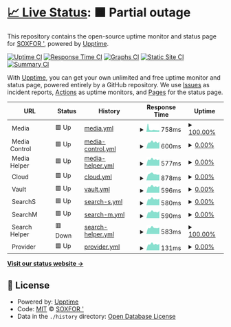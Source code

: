 # [📈 Live Status](https://upp.hpercld.xyz): <!--live status--> **🟧 Partial outage**

This repository contains the open-source uptime monitor and status page for [SOXFOR '](https://upp.hpercld.xyz), powered by [Upptime](https://github.com/upptime/upptime).

[![Uptime CI](https://github.com/soxfor/upptime/workflows/Uptime%20CI/badge.svg)](https://github.com/soxfor/upptime/actions?query=workflow%3A%22Uptime+CI%22)
[![Response Time CI](https://github.com/soxfor/upptime/workflows/Response%20Time%20CI/badge.svg)](https://github.com/soxfor/upptime/actions?query=workflow%3A%22Response+Time+CI%22)
[![Graphs CI](https://github.com/soxfor/upptime/workflows/Graphs%20CI/badge.svg)](https://github.com/soxfor/upptime/actions?query=workflow%3A%22Graphs+CI%22)
[![Static Site CI](https://github.com/soxfor/upptime/workflows/Static%20Site%20CI/badge.svg)](https://github.com/soxfor/upptime/actions?query=workflow%3A%22Static+Site+CI%22)
[![Summary CI](https://github.com/soxfor/upptime/workflows/Summary%20CI/badge.svg)](https://github.com/soxfor/upptime/actions?query=workflow%3A%22Summary+CI%22)

With [Upptime](https://upptime.js.org), you can get your own unlimited and free uptime monitor and status page, powered entirely by a GitHub repository. We use [Issues](https://github.com/soxfor/upptime/issues) as incident reports, [Actions](https://github.com/soxfor/upptime/actions) as uptime monitors, and [Pages](https://upp.hpercld.xyz) for the status page.

<!--start: status pages-->
<!-- This summary is generated by Upptime (https://github.com/upptime/upptime) -->
<!-- Do not edit this manually, your changes will be overwritten -->
<!-- prettier-ignore -->
| URL | Status | History | Response Time | Uptime |
| --- | ------ | ------- | ------------- | ------ |
| <img alt="" src="https://icons.duckduckgo.com/ip3/null.ico" height="13"> Media | 🟩 Up | [media.yml](https://github.com/soxfor/upptime/commits/HEAD/history/media.yml) | <details><summary><img alt="Response time graph" src="./graphs/media/response-time-week.png" height="20"> 758ms</summary><br><a href="https://upp.hpercld.xyz/history/media"><img alt="Response time 864" src="https://img.shields.io/endpoint?url=https%3A%2F%2Fraw.githubusercontent.com%2Fsoxfor%2Fupptime%2FHEAD%2Fapi%2Fmedia%2Fresponse-time.json"></a><br><a href="https://upp.hpercld.xyz/history/media"><img alt="24-hour response time 848" src="https://img.shields.io/endpoint?url=https%3A%2F%2Fraw.githubusercontent.com%2Fsoxfor%2Fupptime%2FHEAD%2Fapi%2Fmedia%2Fresponse-time-day.json"></a><br><a href="https://upp.hpercld.xyz/history/media"><img alt="7-day response time 758" src="https://img.shields.io/endpoint?url=https%3A%2F%2Fraw.githubusercontent.com%2Fsoxfor%2Fupptime%2FHEAD%2Fapi%2Fmedia%2Fresponse-time-week.json"></a><br><a href="https://upp.hpercld.xyz/history/media"><img alt="30-day response time 901" src="https://img.shields.io/endpoint?url=https%3A%2F%2Fraw.githubusercontent.com%2Fsoxfor%2Fupptime%2FHEAD%2Fapi%2Fmedia%2Fresponse-time-month.json"></a><br><a href="https://upp.hpercld.xyz/history/media"><img alt="1-year response time 819" src="https://img.shields.io/endpoint?url=https%3A%2F%2Fraw.githubusercontent.com%2Fsoxfor%2Fupptime%2FHEAD%2Fapi%2Fmedia%2Fresponse-time-year.json"></a></details> | <details><summary><a href="https://upp.hpercld.xyz/history/media">100.00%</a></summary><a href="https://upp.hpercld.xyz/history/media"><img alt="All-time uptime 93.00%" src="https://img.shields.io/endpoint?url=https%3A%2F%2Fraw.githubusercontent.com%2Fsoxfor%2Fupptime%2FHEAD%2Fapi%2Fmedia%2Fuptime.json"></a><br><a href="https://upp.hpercld.xyz/history/media"><img alt="24-hour uptime 100.00%" src="https://img.shields.io/endpoint?url=https%3A%2F%2Fraw.githubusercontent.com%2Fsoxfor%2Fupptime%2FHEAD%2Fapi%2Fmedia%2Fuptime-day.json"></a><br><a href="https://upp.hpercld.xyz/history/media"><img alt="7-day uptime 100.00%" src="https://img.shields.io/endpoint?url=https%3A%2F%2Fraw.githubusercontent.com%2Fsoxfor%2Fupptime%2FHEAD%2Fapi%2Fmedia%2Fuptime-week.json"></a><br><a href="https://upp.hpercld.xyz/history/media"><img alt="30-day uptime 22.44%" src="https://img.shields.io/endpoint?url=https%3A%2F%2Fraw.githubusercontent.com%2Fsoxfor%2Fupptime%2FHEAD%2Fapi%2Fmedia%2Fuptime-month.json"></a><br><a href="https://upp.hpercld.xyz/history/media"><img alt="1-year uptime 87.96%" src="https://img.shields.io/endpoint?url=https%3A%2F%2Fraw.githubusercontent.com%2Fsoxfor%2Fupptime%2FHEAD%2Fapi%2Fmedia%2Fuptime-year.json"></a></details>
| <img alt="" src="https://icons.duckduckgo.com/ip3/null.ico" height="13"> Media Control | 🟩 Up | [media-control.yml](https://github.com/soxfor/upptime/commits/HEAD/history/media-control.yml) | <details><summary><img alt="Response time graph" src="./graphs/media-control/response-time-week.png" height="20"> 600ms</summary><br><a href="https://upp.hpercld.xyz/history/media-control"><img alt="Response time 719" src="https://img.shields.io/endpoint?url=https%3A%2F%2Fraw.githubusercontent.com%2Fsoxfor%2Fupptime%2FHEAD%2Fapi%2Fmedia-control%2Fresponse-time.json"></a><br><a href="https://upp.hpercld.xyz/history/media-control"><img alt="24-hour response time 576" src="https://img.shields.io/endpoint?url=https%3A%2F%2Fraw.githubusercontent.com%2Fsoxfor%2Fupptime%2FHEAD%2Fapi%2Fmedia-control%2Fresponse-time-day.json"></a><br><a href="https://upp.hpercld.xyz/history/media-control"><img alt="7-day response time 600" src="https://img.shields.io/endpoint?url=https%3A%2F%2Fraw.githubusercontent.com%2Fsoxfor%2Fupptime%2FHEAD%2Fapi%2Fmedia-control%2Fresponse-time-week.json"></a><br><a href="https://upp.hpercld.xyz/history/media-control"><img alt="30-day response time 640" src="https://img.shields.io/endpoint?url=https%3A%2F%2Fraw.githubusercontent.com%2Fsoxfor%2Fupptime%2FHEAD%2Fapi%2Fmedia-control%2Fresponse-time-month.json"></a><br><a href="https://upp.hpercld.xyz/history/media-control"><img alt="1-year response time 729" src="https://img.shields.io/endpoint?url=https%3A%2F%2Fraw.githubusercontent.com%2Fsoxfor%2Fupptime%2FHEAD%2Fapi%2Fmedia-control%2Fresponse-time-year.json"></a></details> | <details><summary><a href="https://upp.hpercld.xyz/history/media-control">0.00%</a></summary><a href="https://upp.hpercld.xyz/history/media-control"><img alt="All-time uptime 91.96%" src="https://img.shields.io/endpoint?url=https%3A%2F%2Fraw.githubusercontent.com%2Fsoxfor%2Fupptime%2FHEAD%2Fapi%2Fmedia-control%2Fuptime.json"></a><br><a href="https://upp.hpercld.xyz/history/media-control"><img alt="24-hour uptime 0.00%" src="https://img.shields.io/endpoint?url=https%3A%2F%2Fraw.githubusercontent.com%2Fsoxfor%2Fupptime%2FHEAD%2Fapi%2Fmedia-control%2Fuptime-day.json"></a><br><a href="https://upp.hpercld.xyz/history/media-control"><img alt="7-day uptime 0.00%" src="https://img.shields.io/endpoint?url=https%3A%2F%2Fraw.githubusercontent.com%2Fsoxfor%2Fupptime%2FHEAD%2Fapi%2Fmedia-control%2Fuptime-week.json"></a><br><a href="https://upp.hpercld.xyz/history/media-control"><img alt="30-day uptime 0.00%" src="https://img.shields.io/endpoint?url=https%3A%2F%2Fraw.githubusercontent.com%2Fsoxfor%2Fupptime%2FHEAD%2Fapi%2Fmedia-control%2Fuptime-month.json"></a><br><a href="https://upp.hpercld.xyz/history/media-control"><img alt="1-year uptime 85.95%" src="https://img.shields.io/endpoint?url=https%3A%2F%2Fraw.githubusercontent.com%2Fsoxfor%2Fupptime%2FHEAD%2Fapi%2Fmedia-control%2Fuptime-year.json"></a></details>
| <img alt="" src="https://icons.duckduckgo.com/ip3/null.ico" height="13"> Media Helper | 🟩 Up | [media-helper.yml](https://github.com/soxfor/upptime/commits/HEAD/history/media-helper.yml) | <details><summary><img alt="Response time graph" src="./graphs/media-helper/response-time-week.png" height="20"> 577ms</summary><br><a href="https://upp.hpercld.xyz/history/media-helper"><img alt="Response time 661" src="https://img.shields.io/endpoint?url=https%3A%2F%2Fraw.githubusercontent.com%2Fsoxfor%2Fupptime%2FHEAD%2Fapi%2Fmedia-helper%2Fresponse-time.json"></a><br><a href="https://upp.hpercld.xyz/history/media-helper"><img alt="24-hour response time 574" src="https://img.shields.io/endpoint?url=https%3A%2F%2Fraw.githubusercontent.com%2Fsoxfor%2Fupptime%2FHEAD%2Fapi%2Fmedia-helper%2Fresponse-time-day.json"></a><br><a href="https://upp.hpercld.xyz/history/media-helper"><img alt="7-day response time 577" src="https://img.shields.io/endpoint?url=https%3A%2F%2Fraw.githubusercontent.com%2Fsoxfor%2Fupptime%2FHEAD%2Fapi%2Fmedia-helper%2Fresponse-time-week.json"></a><br><a href="https://upp.hpercld.xyz/history/media-helper"><img alt="30-day response time 627" src="https://img.shields.io/endpoint?url=https%3A%2F%2Fraw.githubusercontent.com%2Fsoxfor%2Fupptime%2FHEAD%2Fapi%2Fmedia-helper%2Fresponse-time-month.json"></a><br><a href="https://upp.hpercld.xyz/history/media-helper"><img alt="1-year response time 660" src="https://img.shields.io/endpoint?url=https%3A%2F%2Fraw.githubusercontent.com%2Fsoxfor%2Fupptime%2FHEAD%2Fapi%2Fmedia-helper%2Fresponse-time-year.json"></a></details> | <details><summary><a href="https://upp.hpercld.xyz/history/media-helper">0.00%</a></summary><a href="https://upp.hpercld.xyz/history/media-helper"><img alt="All-time uptime 91.96%" src="https://img.shields.io/endpoint?url=https%3A%2F%2Fraw.githubusercontent.com%2Fsoxfor%2Fupptime%2FHEAD%2Fapi%2Fmedia-helper%2Fuptime.json"></a><br><a href="https://upp.hpercld.xyz/history/media-helper"><img alt="24-hour uptime 0.00%" src="https://img.shields.io/endpoint?url=https%3A%2F%2Fraw.githubusercontent.com%2Fsoxfor%2Fupptime%2FHEAD%2Fapi%2Fmedia-helper%2Fuptime-day.json"></a><br><a href="https://upp.hpercld.xyz/history/media-helper"><img alt="7-day uptime 0.00%" src="https://img.shields.io/endpoint?url=https%3A%2F%2Fraw.githubusercontent.com%2Fsoxfor%2Fupptime%2FHEAD%2Fapi%2Fmedia-helper%2Fuptime-week.json"></a><br><a href="https://upp.hpercld.xyz/history/media-helper"><img alt="30-day uptime 0.00%" src="https://img.shields.io/endpoint?url=https%3A%2F%2Fraw.githubusercontent.com%2Fsoxfor%2Fupptime%2FHEAD%2Fapi%2Fmedia-helper%2Fuptime-month.json"></a><br><a href="https://upp.hpercld.xyz/history/media-helper"><img alt="1-year uptime 85.95%" src="https://img.shields.io/endpoint?url=https%3A%2F%2Fraw.githubusercontent.com%2Fsoxfor%2Fupptime%2FHEAD%2Fapi%2Fmedia-helper%2Fuptime-year.json"></a></details>
| <img alt="" src="https://icons.duckduckgo.com/ip3/null.ico" height="13"> Cloud | 🟩 Up | [cloud.yml](https://github.com/soxfor/upptime/commits/HEAD/history/cloud.yml) | <details><summary><img alt="Response time graph" src="./graphs/cloud/response-time-week.png" height="20"> 878ms</summary><br><a href="https://upp.hpercld.xyz/history/cloud"><img alt="Response time 952" src="https://img.shields.io/endpoint?url=https%3A%2F%2Fraw.githubusercontent.com%2Fsoxfor%2Fupptime%2FHEAD%2Fapi%2Fcloud%2Fresponse-time.json"></a><br><a href="https://upp.hpercld.xyz/history/cloud"><img alt="24-hour response time 860" src="https://img.shields.io/endpoint?url=https%3A%2F%2Fraw.githubusercontent.com%2Fsoxfor%2Fupptime%2FHEAD%2Fapi%2Fcloud%2Fresponse-time-day.json"></a><br><a href="https://upp.hpercld.xyz/history/cloud"><img alt="7-day response time 878" src="https://img.shields.io/endpoint?url=https%3A%2F%2Fraw.githubusercontent.com%2Fsoxfor%2Fupptime%2FHEAD%2Fapi%2Fcloud%2Fresponse-time-week.json"></a><br><a href="https://upp.hpercld.xyz/history/cloud"><img alt="30-day response time 926" src="https://img.shields.io/endpoint?url=https%3A%2F%2Fraw.githubusercontent.com%2Fsoxfor%2Fupptime%2FHEAD%2Fapi%2Fcloud%2Fresponse-time-month.json"></a><br><a href="https://upp.hpercld.xyz/history/cloud"><img alt="1-year response time 942" src="https://img.shields.io/endpoint?url=https%3A%2F%2Fraw.githubusercontent.com%2Fsoxfor%2Fupptime%2FHEAD%2Fapi%2Fcloud%2Fresponse-time-year.json"></a></details> | <details><summary><a href="https://upp.hpercld.xyz/history/cloud">0.00%</a></summary><a href="https://upp.hpercld.xyz/history/cloud"><img alt="All-time uptime 92.91%" src="https://img.shields.io/endpoint?url=https%3A%2F%2Fraw.githubusercontent.com%2Fsoxfor%2Fupptime%2FHEAD%2Fapi%2Fcloud%2Fuptime.json"></a><br><a href="https://upp.hpercld.xyz/history/cloud"><img alt="24-hour uptime 0.00%" src="https://img.shields.io/endpoint?url=https%3A%2F%2Fraw.githubusercontent.com%2Fsoxfor%2Fupptime%2FHEAD%2Fapi%2Fcloud%2Fuptime-day.json"></a><br><a href="https://upp.hpercld.xyz/history/cloud"><img alt="7-day uptime 0.00%" src="https://img.shields.io/endpoint?url=https%3A%2F%2Fraw.githubusercontent.com%2Fsoxfor%2Fupptime%2FHEAD%2Fapi%2Fcloud%2Fuptime-week.json"></a><br><a href="https://upp.hpercld.xyz/history/cloud"><img alt="30-day uptime 0.00%" src="https://img.shields.io/endpoint?url=https%3A%2F%2Fraw.githubusercontent.com%2Fsoxfor%2Fupptime%2FHEAD%2Fapi%2Fcloud%2Fuptime-month.json"></a><br><a href="https://upp.hpercld.xyz/history/cloud"><img alt="1-year uptime 87.69%" src="https://img.shields.io/endpoint?url=https%3A%2F%2Fraw.githubusercontent.com%2Fsoxfor%2Fupptime%2FHEAD%2Fapi%2Fcloud%2Fuptime-year.json"></a></details>
| <img alt="" src="https://icons.duckduckgo.com/ip3/null.ico" height="13"> Vault | 🟩 Up | [vault.yml](https://github.com/soxfor/upptime/commits/HEAD/history/vault.yml) | <details><summary><img alt="Response time graph" src="./graphs/vault/response-time-week.png" height="20"> 596ms</summary><br><a href="https://upp.hpercld.xyz/history/vault"><img alt="Response time 727" src="https://img.shields.io/endpoint?url=https%3A%2F%2Fraw.githubusercontent.com%2Fsoxfor%2Fupptime%2FHEAD%2Fapi%2Fvault%2Fresponse-time.json"></a><br><a href="https://upp.hpercld.xyz/history/vault"><img alt="24-hour response time 601" src="https://img.shields.io/endpoint?url=https%3A%2F%2Fraw.githubusercontent.com%2Fsoxfor%2Fupptime%2FHEAD%2Fapi%2Fvault%2Fresponse-time-day.json"></a><br><a href="https://upp.hpercld.xyz/history/vault"><img alt="7-day response time 596" src="https://img.shields.io/endpoint?url=https%3A%2F%2Fraw.githubusercontent.com%2Fsoxfor%2Fupptime%2FHEAD%2Fapi%2Fvault%2Fresponse-time-week.json"></a><br><a href="https://upp.hpercld.xyz/history/vault"><img alt="30-day response time 634" src="https://img.shields.io/endpoint?url=https%3A%2F%2Fraw.githubusercontent.com%2Fsoxfor%2Fupptime%2FHEAD%2Fapi%2Fvault%2Fresponse-time-month.json"></a><br><a href="https://upp.hpercld.xyz/history/vault"><img alt="1-year response time 663" src="https://img.shields.io/endpoint?url=https%3A%2F%2Fraw.githubusercontent.com%2Fsoxfor%2Fupptime%2FHEAD%2Fapi%2Fvault%2Fresponse-time-year.json"></a></details> | <details><summary><a href="https://upp.hpercld.xyz/history/vault">0.00%</a></summary><a href="https://upp.hpercld.xyz/history/vault"><img alt="All-time uptime 91.91%" src="https://img.shields.io/endpoint?url=https%3A%2F%2Fraw.githubusercontent.com%2Fsoxfor%2Fupptime%2FHEAD%2Fapi%2Fvault%2Fuptime.json"></a><br><a href="https://upp.hpercld.xyz/history/vault"><img alt="24-hour uptime 0.00%" src="https://img.shields.io/endpoint?url=https%3A%2F%2Fraw.githubusercontent.com%2Fsoxfor%2Fupptime%2FHEAD%2Fapi%2Fvault%2Fuptime-day.json"></a><br><a href="https://upp.hpercld.xyz/history/vault"><img alt="7-day uptime 0.00%" src="https://img.shields.io/endpoint?url=https%3A%2F%2Fraw.githubusercontent.com%2Fsoxfor%2Fupptime%2FHEAD%2Fapi%2Fvault%2Fuptime-week.json"></a><br><a href="https://upp.hpercld.xyz/history/vault"><img alt="30-day uptime 0.00%" src="https://img.shields.io/endpoint?url=https%3A%2F%2Fraw.githubusercontent.com%2Fsoxfor%2Fupptime%2FHEAD%2Fapi%2Fvault%2Fuptime-month.json"></a><br><a href="https://upp.hpercld.xyz/history/vault"><img alt="1-year uptime 85.85%" src="https://img.shields.io/endpoint?url=https%3A%2F%2Fraw.githubusercontent.com%2Fsoxfor%2Fupptime%2FHEAD%2Fapi%2Fvault%2Fuptime-year.json"></a></details>
| <img alt="" src="https://icons.duckduckgo.com/ip3/null.ico" height="13"> SearchS | 🟩 Up | [search-s.yml](https://github.com/soxfor/upptime/commits/HEAD/history/search-s.yml) | <details><summary><img alt="Response time graph" src="./graphs/search-s/response-time-week.png" height="20"> 580ms</summary><br><a href="https://upp.hpercld.xyz/history/search-s"><img alt="Response time 673" src="https://img.shields.io/endpoint?url=https%3A%2F%2Fraw.githubusercontent.com%2Fsoxfor%2Fupptime%2FHEAD%2Fapi%2Fsearch-s%2Fresponse-time.json"></a><br><a href="https://upp.hpercld.xyz/history/search-s"><img alt="24-hour response time 571" src="https://img.shields.io/endpoint?url=https%3A%2F%2Fraw.githubusercontent.com%2Fsoxfor%2Fupptime%2FHEAD%2Fapi%2Fsearch-s%2Fresponse-time-day.json"></a><br><a href="https://upp.hpercld.xyz/history/search-s"><img alt="7-day response time 580" src="https://img.shields.io/endpoint?url=https%3A%2F%2Fraw.githubusercontent.com%2Fsoxfor%2Fupptime%2FHEAD%2Fapi%2Fsearch-s%2Fresponse-time-week.json"></a><br><a href="https://upp.hpercld.xyz/history/search-s"><img alt="30-day response time 621" src="https://img.shields.io/endpoint?url=https%3A%2F%2Fraw.githubusercontent.com%2Fsoxfor%2Fupptime%2FHEAD%2Fapi%2Fsearch-s%2Fresponse-time-month.json"></a><br><a href="https://upp.hpercld.xyz/history/search-s"><img alt="1-year response time 621" src="https://img.shields.io/endpoint?url=https%3A%2F%2Fraw.githubusercontent.com%2Fsoxfor%2Fupptime%2FHEAD%2Fapi%2Fsearch-s%2Fresponse-time-year.json"></a></details> | <details><summary><a href="https://upp.hpercld.xyz/history/search-s">0.00%</a></summary><a href="https://upp.hpercld.xyz/history/search-s"><img alt="All-time uptime 92.98%" src="https://img.shields.io/endpoint?url=https%3A%2F%2Fraw.githubusercontent.com%2Fsoxfor%2Fupptime%2FHEAD%2Fapi%2Fsearch-s%2Fuptime.json"></a><br><a href="https://upp.hpercld.xyz/history/search-s"><img alt="24-hour uptime 0.00%" src="https://img.shields.io/endpoint?url=https%3A%2F%2Fraw.githubusercontent.com%2Fsoxfor%2Fupptime%2FHEAD%2Fapi%2Fsearch-s%2Fuptime-day.json"></a><br><a href="https://upp.hpercld.xyz/history/search-s"><img alt="7-day uptime 0.00%" src="https://img.shields.io/endpoint?url=https%3A%2F%2Fraw.githubusercontent.com%2Fsoxfor%2Fupptime%2FHEAD%2Fapi%2Fsearch-s%2Fuptime-week.json"></a><br><a href="https://upp.hpercld.xyz/history/search-s"><img alt="30-day uptime 0.00%" src="https://img.shields.io/endpoint?url=https%3A%2F%2Fraw.githubusercontent.com%2Fsoxfor%2Fupptime%2FHEAD%2Fapi%2Fsearch-s%2Fuptime-month.json"></a><br><a href="https://upp.hpercld.xyz/history/search-s"><img alt="1-year uptime 87.79%" src="https://img.shields.io/endpoint?url=https%3A%2F%2Fraw.githubusercontent.com%2Fsoxfor%2Fupptime%2FHEAD%2Fapi%2Fsearch-s%2Fuptime-year.json"></a></details>
| <img alt="" src="https://icons.duckduckgo.com/ip3/null.ico" height="13"> SearchM | 🟩 Up | [search-m.yml](https://github.com/soxfor/upptime/commits/HEAD/history/search-m.yml) | <details><summary><img alt="Response time graph" src="./graphs/search-m/response-time-week.png" height="20"> 590ms</summary><br><a href="https://upp.hpercld.xyz/history/search-m"><img alt="Response time 668" src="https://img.shields.io/endpoint?url=https%3A%2F%2Fraw.githubusercontent.com%2Fsoxfor%2Fupptime%2FHEAD%2Fapi%2Fsearch-m%2Fresponse-time.json"></a><br><a href="https://upp.hpercld.xyz/history/search-m"><img alt="24-hour response time 576" src="https://img.shields.io/endpoint?url=https%3A%2F%2Fraw.githubusercontent.com%2Fsoxfor%2Fupptime%2FHEAD%2Fapi%2Fsearch-m%2Fresponse-time-day.json"></a><br><a href="https://upp.hpercld.xyz/history/search-m"><img alt="7-day response time 590" src="https://img.shields.io/endpoint?url=https%3A%2F%2Fraw.githubusercontent.com%2Fsoxfor%2Fupptime%2FHEAD%2Fapi%2Fsearch-m%2Fresponse-time-week.json"></a><br><a href="https://upp.hpercld.xyz/history/search-m"><img alt="30-day response time 622" src="https://img.shields.io/endpoint?url=https%3A%2F%2Fraw.githubusercontent.com%2Fsoxfor%2Fupptime%2FHEAD%2Fapi%2Fsearch-m%2Fresponse-time-month.json"></a><br><a href="https://upp.hpercld.xyz/history/search-m"><img alt="1-year response time 667" src="https://img.shields.io/endpoint?url=https%3A%2F%2Fraw.githubusercontent.com%2Fsoxfor%2Fupptime%2FHEAD%2Fapi%2Fsearch-m%2Fresponse-time-year.json"></a></details> | <details><summary><a href="https://upp.hpercld.xyz/history/search-m">0.00%</a></summary><a href="https://upp.hpercld.xyz/history/search-m"><img alt="All-time uptime 92.98%" src="https://img.shields.io/endpoint?url=https%3A%2F%2Fraw.githubusercontent.com%2Fsoxfor%2Fupptime%2FHEAD%2Fapi%2Fsearch-m%2Fuptime.json"></a><br><a href="https://upp.hpercld.xyz/history/search-m"><img alt="24-hour uptime 0.00%" src="https://img.shields.io/endpoint?url=https%3A%2F%2Fraw.githubusercontent.com%2Fsoxfor%2Fupptime%2FHEAD%2Fapi%2Fsearch-m%2Fuptime-day.json"></a><br><a href="https://upp.hpercld.xyz/history/search-m"><img alt="7-day uptime 0.00%" src="https://img.shields.io/endpoint?url=https%3A%2F%2Fraw.githubusercontent.com%2Fsoxfor%2Fupptime%2FHEAD%2Fapi%2Fsearch-m%2Fuptime-week.json"></a><br><a href="https://upp.hpercld.xyz/history/search-m"><img alt="30-day uptime 0.00%" src="https://img.shields.io/endpoint?url=https%3A%2F%2Fraw.githubusercontent.com%2Fsoxfor%2Fupptime%2FHEAD%2Fapi%2Fsearch-m%2Fuptime-month.json"></a><br><a href="https://upp.hpercld.xyz/history/search-m"><img alt="1-year uptime 87.79%" src="https://img.shields.io/endpoint?url=https%3A%2F%2Fraw.githubusercontent.com%2Fsoxfor%2Fupptime%2FHEAD%2Fapi%2Fsearch-m%2Fuptime-year.json"></a></details>
| <img alt="" src="https://icons.duckduckgo.com/ip3/null.ico" height="13"> Search Helper | 🟥 Down | [search-helper.yml](https://github.com/soxfor/upptime/commits/HEAD/history/search-helper.yml) | <details><summary><img alt="Response time graph" src="./graphs/search-helper/response-time-week.png" height="20"> 583ms</summary><br><a href="https://upp.hpercld.xyz/history/search-helper"><img alt="Response time 671" src="https://img.shields.io/endpoint?url=https%3A%2F%2Fraw.githubusercontent.com%2Fsoxfor%2Fupptime%2FHEAD%2Fapi%2Fsearch-helper%2Fresponse-time.json"></a><br><a href="https://upp.hpercld.xyz/history/search-helper"><img alt="24-hour response time 567" src="https://img.shields.io/endpoint?url=https%3A%2F%2Fraw.githubusercontent.com%2Fsoxfor%2Fupptime%2FHEAD%2Fapi%2Fsearch-helper%2Fresponse-time-day.json"></a><br><a href="https://upp.hpercld.xyz/history/search-helper"><img alt="7-day response time 583" src="https://img.shields.io/endpoint?url=https%3A%2F%2Fraw.githubusercontent.com%2Fsoxfor%2Fupptime%2FHEAD%2Fapi%2Fsearch-helper%2Fresponse-time-week.json"></a><br><a href="https://upp.hpercld.xyz/history/search-helper"><img alt="30-day response time 635" src="https://img.shields.io/endpoint?url=https%3A%2F%2Fraw.githubusercontent.com%2Fsoxfor%2Fupptime%2FHEAD%2Fapi%2Fsearch-helper%2Fresponse-time-month.json"></a><br><a href="https://upp.hpercld.xyz/history/search-helper"><img alt="1-year response time 622" src="https://img.shields.io/endpoint?url=https%3A%2F%2Fraw.githubusercontent.com%2Fsoxfor%2Fupptime%2FHEAD%2Fapi%2Fsearch-helper%2Fresponse-time-year.json"></a></details> | <details><summary><a href="https://upp.hpercld.xyz/history/search-helper">100.00%</a></summary><a href="https://upp.hpercld.xyz/history/search-helper"><img alt="All-time uptime 78.70%" src="https://img.shields.io/endpoint?url=https%3A%2F%2Fraw.githubusercontent.com%2Fsoxfor%2Fupptime%2FHEAD%2Fapi%2Fsearch-helper%2Fuptime.json"></a><br><a href="https://upp.hpercld.xyz/history/search-helper"><img alt="24-hour uptime 100.00%" src="https://img.shields.io/endpoint?url=https%3A%2F%2Fraw.githubusercontent.com%2Fsoxfor%2Fupptime%2FHEAD%2Fapi%2Fsearch-helper%2Fuptime-day.json"></a><br><a href="https://upp.hpercld.xyz/history/search-helper"><img alt="7-day uptime 100.00%" src="https://img.shields.io/endpoint?url=https%3A%2F%2Fraw.githubusercontent.com%2Fsoxfor%2Fupptime%2FHEAD%2Fapi%2Fsearch-helper%2Fuptime-week.json"></a><br><a href="https://upp.hpercld.xyz/history/search-helper"><img alt="30-day uptime 100.00%" src="https://img.shields.io/endpoint?url=https%3A%2F%2Fraw.githubusercontent.com%2Fsoxfor%2Fupptime%2FHEAD%2Fapi%2Fsearch-helper%2Fuptime-month.json"></a><br><a href="https://upp.hpercld.xyz/history/search-helper"><img alt="1-year uptime 61.43%" src="https://img.shields.io/endpoint?url=https%3A%2F%2Fraw.githubusercontent.com%2Fsoxfor%2Fupptime%2FHEAD%2Fapi%2Fsearch-helper%2Fuptime-year.json"></a></details>
| <img alt="" src="https://icons.duckduckgo.com/ip3/null.ico" height="13"> Provider | 🟩 Up | [provider.yml](https://github.com/soxfor/upptime/commits/HEAD/history/provider.yml) | <details><summary><img alt="Response time graph" src="./graphs/provider/response-time-week.png" height="20"> 131ms</summary><br><a href="https://upp.hpercld.xyz/history/provider"><img alt="Response time 194" src="https://img.shields.io/endpoint?url=https%3A%2F%2Fraw.githubusercontent.com%2Fsoxfor%2Fupptime%2FHEAD%2Fapi%2Fprovider%2Fresponse-time.json"></a><br><a href="https://upp.hpercld.xyz/history/provider"><img alt="24-hour response time 136" src="https://img.shields.io/endpoint?url=https%3A%2F%2Fraw.githubusercontent.com%2Fsoxfor%2Fupptime%2FHEAD%2Fapi%2Fprovider%2Fresponse-time-day.json"></a><br><a href="https://upp.hpercld.xyz/history/provider"><img alt="7-day response time 131" src="https://img.shields.io/endpoint?url=https%3A%2F%2Fraw.githubusercontent.com%2Fsoxfor%2Fupptime%2FHEAD%2Fapi%2Fprovider%2Fresponse-time-week.json"></a><br><a href="https://upp.hpercld.xyz/history/provider"><img alt="30-day response time 139" src="https://img.shields.io/endpoint?url=https%3A%2F%2Fraw.githubusercontent.com%2Fsoxfor%2Fupptime%2FHEAD%2Fapi%2Fprovider%2Fresponse-time-month.json"></a><br><a href="https://upp.hpercld.xyz/history/provider"><img alt="1-year response time 196" src="https://img.shields.io/endpoint?url=https%3A%2F%2Fraw.githubusercontent.com%2Fsoxfor%2Fupptime%2FHEAD%2Fapi%2Fprovider%2Fresponse-time-year.json"></a></details> | <details><summary><a href="https://upp.hpercld.xyz/history/provider">0.00%</a></summary><a href="https://upp.hpercld.xyz/history/provider"><img alt="All-time uptime 90.36%" src="https://img.shields.io/endpoint?url=https%3A%2F%2Fraw.githubusercontent.com%2Fsoxfor%2Fupptime%2FHEAD%2Fapi%2Fprovider%2Fuptime.json"></a><br><a href="https://upp.hpercld.xyz/history/provider"><img alt="24-hour uptime 0.00%" src="https://img.shields.io/endpoint?url=https%3A%2F%2Fraw.githubusercontent.com%2Fsoxfor%2Fupptime%2FHEAD%2Fapi%2Fprovider%2Fuptime-day.json"></a><br><a href="https://upp.hpercld.xyz/history/provider"><img alt="7-day uptime 0.00%" src="https://img.shields.io/endpoint?url=https%3A%2F%2Fraw.githubusercontent.com%2Fsoxfor%2Fupptime%2FHEAD%2Fapi%2Fprovider%2Fuptime-week.json"></a><br><a href="https://upp.hpercld.xyz/history/provider"><img alt="30-day uptime 0.00%" src="https://img.shields.io/endpoint?url=https%3A%2F%2Fraw.githubusercontent.com%2Fsoxfor%2Fupptime%2FHEAD%2Fapi%2Fprovider%2Fuptime-month.json"></a><br><a href="https://upp.hpercld.xyz/history/provider"><img alt="1-year uptime 87.33%" src="https://img.shields.io/endpoint?url=https%3A%2F%2Fraw.githubusercontent.com%2Fsoxfor%2Fupptime%2FHEAD%2Fapi%2Fprovider%2Fuptime-year.json"></a></details>

<!--end: status pages-->

[**Visit our status website →**](https://upp.hpercld.xyz)

## 📄 License

- Powered by: [Upptime](https://github.com/upptime/upptime)
- Code: [MIT](./LICENSE) © [SOXFOR '](https://upp.hpercld.xyz)
- Data in the `./history` directory: [Open Database License](https://opendatacommons.org/licenses/odbl/1-0/)
